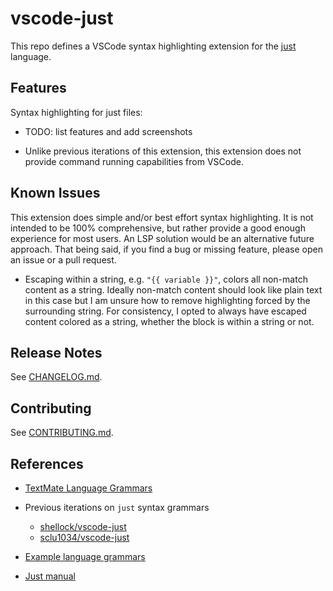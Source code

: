 # vscode-just

This repo defines a VSCode syntax highlighting extension for the [just](https://github.com/casey/just) language.

## Features

Syntax highlighting for just files:

-   TODO: list features and add screenshots

-   Unlike previous iterations of this extension, this extension does not provide command running capabilities from VSCode.

## Known Issues

This extension does simple and/or best effort syntax highlighting. It is not intended to be 100% comprehensive, but rather provide a good enough experience for most users. An LSP solution would be an alternative future approach. That being said, if you find a bug or missing feature, please open an issue or a pull request.

-   Escaping within a string, e.g. `"{{ variable }}"`, colors all non-match content as a string. Ideally non-match content should look like plain text in this case but I am unsure how to remove highlighting forced by the surrounding string. For consistency, I opted to always have escaped content colored as a string, whether the block is within a string or not.

## Release Notes

See [CHANGELOG.md](CHANGELOG.md).

## Contributing

See [CONTRIBUTING.md](CONTRIBUTING.md).

## References

-   [ TextMate Language Grammars](https://macromates.com/manual/en/language_grammars)

-   Previous iterations on `just` syntax grammars

    -   [shellock/vscode-just](https://github.com/skellock/vscode-just)
    -   [sclu1034/vscode-just](https://github.com/sclu1034/vscode-just/)

-   [Example language grammars](https://github.com/microsoft/vscode-textmate/tree/09effd8b7429b71010e0fa34ea2e16e622692946/test-cases/themes/syntaxes)

-   [Just manual](https://just.systems/man/en/)
